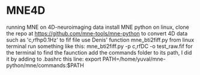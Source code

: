 # MNE4D
running MNE on 4D-neuroimaging data
install MNE python on linux, clone the repo at https://github.com/mne-tools/mne-python
to convert 4D data such as 'c,rfhp0.1Hz' to fif file use Denis' function mne_bti2fiff.py
from linux terminal run something like this:
mne_bti2fiff.py -p c,rfDC -o test_raw.fif
for the terminal to find the faunction add the commands folder to its path, I did it by adding to .bashrc this line:
export PATH=/home/yuval/mne-python/mne/commands:$PATH
